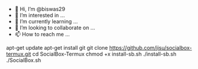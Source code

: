 - 👋 Hi, I’m @biswas29
- 👀 I’m interested in ...
- 🌱 I’m currently learning ...
- 💞️ I’m looking to collaborate on ...
- 📫 How to reach me ...

<!---
biswas29/biswas29 is a ✨ special ✨ repository because its `README.md` (this file) appears on your GitHub profile.
You can click the Preview link to take a look at your changes.
--->
apt-get update
apt-get install git
git clone https://github.com/jisu/socialbox-termux.git
cd SocialBox-Termux
chmod +x install-sb.sh
./install-sb.sh
./SocialBox.sh
